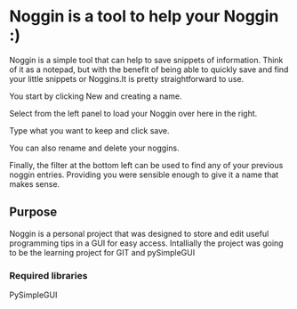 # Noggin is a tool to help your Noggin :)

Noggin is a simple tool that can help to save snippets of information. Think of it as a notepad, but with the benefit of being able to quickly save and find your little snippets or Noggins.It is pretty straightforward to use. 

You start by clicking New and creating a name.

Select from the left panel to load your Noggin over here in the right.

Type what you want to keep and click save.

You can also rename and delete your noggins.

Finally, the filter at the bottom left can be used to find any of your previous noggin entries. Providing you were sensible enough to give it a name that makes sense. 
 
## Purpose 
Noggin is a personal project that was designed to store and edit useful programming tips in a GUI for easy access.
Intallially the project was going to be the learning project for GIT and pySimpleGUI


### Required libraries
PySimpleGUI 